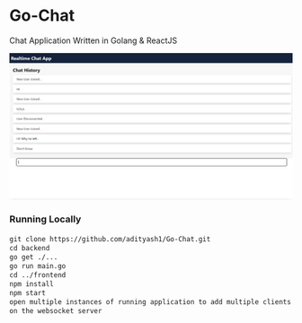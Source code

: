 # Go-Chat
Chat Application Written in Golang &amp; ReactJS

<img src="https://github.com/adityash1/Go-Chat/blob/main/Go-Chat%20App.png" width="768"/>

### Running Locally

```
git clone https://github.com/adityash1/Go-Chat.git
cd backend
go get ./...
go run main.go
cd ../frontend
npm install
npm start
open multiple instances of running application to add multiple clients on the websocket server 
```
